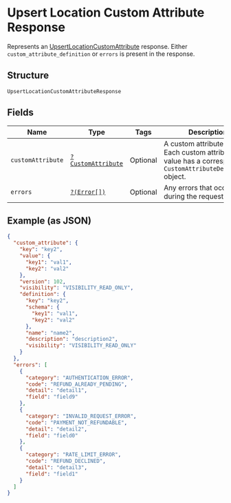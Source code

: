 
# Upsert Location Custom Attribute Response

Represents an [UpsertLocationCustomAttribute](../../doc/apis/location-custom-attributes.md#upsert-location-custom-attribute) response.
Either `custom_attribute_definition` or `errors` is present in the response.

## Structure

`UpsertLocationCustomAttributeResponse`

## Fields

| Name | Type | Tags | Description | Getter | Setter |
|  --- | --- | --- | --- | --- | --- |
| `customAttribute` | [`?CustomAttribute`](../../doc/models/custom-attribute.md) | Optional | A custom attribute value. Each custom attribute value has a corresponding<br>`CustomAttributeDefinition` object. | getCustomAttribute(): ?CustomAttribute | setCustomAttribute(?CustomAttribute customAttribute): void |
| `errors` | [`?(Error[])`](../../doc/models/error.md) | Optional | Any errors that occurred during the request. | getErrors(): ?array | setErrors(?array errors): void |

## Example (as JSON)

```json
{
  "custom_attribute": {
    "key": "key2",
    "value": {
      "key1": "val1",
      "key2": "val2"
    },
    "version": 102,
    "visibility": "VISIBILITY_READ_ONLY",
    "definition": {
      "key": "key2",
      "schema": {
        "key1": "val1",
        "key2": "val2"
      },
      "name": "name2",
      "description": "description2",
      "visibility": "VISIBILITY_READ_ONLY"
    }
  },
  "errors": [
    {
      "category": "AUTHENTICATION_ERROR",
      "code": "REFUND_ALREADY_PENDING",
      "detail": "detail1",
      "field": "field9"
    },
    {
      "category": "INVALID_REQUEST_ERROR",
      "code": "PAYMENT_NOT_REFUNDABLE",
      "detail": "detail2",
      "field": "field0"
    },
    {
      "category": "RATE_LIMIT_ERROR",
      "code": "REFUND_DECLINED",
      "detail": "detail3",
      "field": "field1"
    }
  ]
}
```

